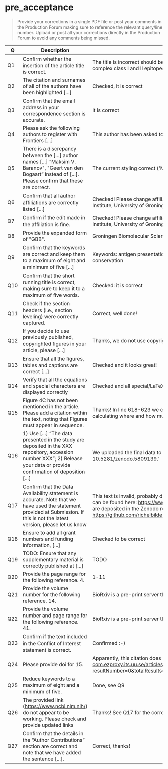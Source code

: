 # pre_acceptance

> Provide your corrections in a single PDF ﬁle or post your comments in the Production Forum 
> making sure to reference the relevant query/line
> number. Upload or post all your corrections directly in the Production Forum to avoid any comments being missed.

Q  |Description                                                                                                                                                                |Reply
---|---------------------------------------------------------------------------------------------------------------------------------------------------------------------------|---------------------------------------------------------------------------------------------------------------------------------------------------------------------------------------------------------------------------------------------------------------------------------------------------------------------------------------------------------------------------------------------------------------------------------------------------------------------------------------
Q1 |Conﬁrm whether the insertion of the article title is correct.                                                                                                              |The title is incorrect should be: Transmembrane helices are an over-presented and evolutionarily conserved source of major histocompatibility complex class I and II epitopes
Q2 |The citation and surnames of all of the authors have been highlighted [...]                                                                                                |Checked, it is correct
Q3 |Conﬁrm that the email address in your correspondence section is accurate.                                                                                                  |It is correct
Q4 |Please ask the following authors to register with Frontiers [...]                                                                                                          |This author has been asked to do so
Q5 |There is a discrepancy between the [...] author names [...] “Maksim V. Baranov", "Geert van den Bogaart” instead of [...]. Please conﬁrm that these are correct.           |The current styling correct ('Maksim V. Baranov'  and 'Geert van den Bogaart', that is)
Q6 |Conﬁrm that all author afﬁliations are correctly listed [...]                                                                                                              |Checked! Please change affiliation to the following: Department of Molecular Immunology, Groningen Biomolecular Sciences and Biotechnology Institute, University of Groningen, 9747AG Groningen, The Netherlands . Thanks!
Q7 |Conﬁrm if the edit made in the afﬁliation is ﬁne.                                                                                                                          |Checked! Please change affiliation to the following: Department of Molecular Immunology, Groningen Biomolecular Sciences and Biotechnology Institute, University of Groningen, 9747AG Groningen, The Netherlands . Thanks!
Q8 |Provide the expanded form of "GBB".                                                                                                                                        |Groningen Biomolecular Sciences and Biotechnology Institute
Q9 |Conﬁrm that the keywords are correct and keep them to a maximum of eight and a minimum of ﬁve [...]                                                                        |Keywords: antigen presentation, membrane proteins,adaptive immunity, transmembrane domain, epitopes, MHC-I, MHC-II, evolutionary conservation
Q10|Conﬁrm that the short running title is correct, making sure to keep it to a maximum of ﬁve words.                                                                          |Checked: it is correct
Q11|Check if the section headers (i.e., section leveling) were correctly captured.                                                                                             |Correct, well done!
Q12|If you decide to use previously published, copyrighted ﬁgures in your article, please [...]                                                                                |Thanks, we do not use copyrighted things, so this is not applicable
Q13|Ensure that all the ﬁgures, tables and captions are correct [...]                                                                                                          |Checked and it looks great!
Q14|Verify that all the equations and special characters are displayed correctly                                                                                               |Checked and all special/LaTeX characters look fine
Q15|Figure 4C has not been mentioned in the article. Please add a citation within the text, noting that Figures must appear in sequence.                                       |Thanks! In line 618-623 we chanced the sentence to 'Also, for single- and multi-spanners, we determined the relevance of this finding by calculating where and how much less SNPs are found in TMHs when compared to soluble regions, as depicted in Figure 4B and C.'
Q16|1) Use [...] “The data presented in the study are deposited in the XXX repository, accession number XXX”; 2) Release your data or provide conﬁrmation of deposition [...]  |We uploaded the final data to Zenodo and added: 'The data presented in the study are deposited in the Zenodo repository, accession number 10.5281/zenodo.5809139.'
Q17|Conﬁrm that the Data Availability statement is accurate. Note that we have used the statement provided at Submission. If this is not the latest version, please let us know|This text is invalid, probably due an unlucky copy-paste. Here is the correct: Publicly available datasets were analyzed in this study. This data can be found here: https://www.ncbi.nlm.nih.gov/ and https://www.ncbi.nlm.nih.gov/snp/docs/RefSNP_about/. The data presented in the study are deposited in the Zenodo repository, accession number 10.5281/zenodo.5809139. All code, intermediate and final results are archived at https://github.com/richelbilderbeek/bbbq_article.
Q18|Ensure to add all grant numbers and funding information, [...]                                                                                                             |Checked to be correct 
Q19|TODO: Ensure that any supplementary material is correctly published at [...]                                                                                               |TODO
Q20|Provide the page range for the following reference. 4.                                                                                                                     |1-11
Q21|Provide the volume number for the following reference. 14.                                                                                                                 |BioRxiv is a pre-print server that does not have volumes
Q22|Provide the volume number and page range for the following reference. 41.                                                                                                  |BioRxiv is a pre-print server that does not have volumes
Q23|Conﬁrm if the text included in the Conﬂict of Interest statement is correct.                                                                                               |Confirmed :-)
Q24|Please provide doi for 15.                                                                                                                                                 |Apparently, this citation does not have a DOI?!?! It can be found (behind a paywall) at https://content-iospress-com.ezproxy.its.uu.se/articles/in-silico-biology/isb00251?resultNumber=0&totalResults=9135&start=0&q=Estimation+of+Membrane+Proteins+in+the+Human+Proteome&resultsPageSize=10&rows=10
Q25|Reduce keywords to a maximum of eight and a minimum of ﬁve.                                                                                                                |Done, see Q9
Q26|The provided link (https://www.ncbi.nlm.nih/) do not appear to be working. Please check and provide updated links                                                          |Thanks! See Q17 for the correct text
Q27|Conﬁrm that the details in the “Author Contributions” section are correct and note that we have added the sentence [...].                                                  |Correct, thanks!
